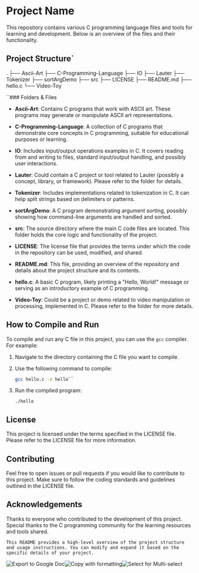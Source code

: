 
# Project Name

This repository contains various C programming language files and tools for learning and development. Below is an overview of the files and their functionality.

## Project Structure` 

. ├── Ascii-Art ├── C-Programming-Language ├── IO ├── Lauter ├── Tokenizer ├── sortArgDemo ├── src ├── LICENSE ├── README.md ├── hello.c └── Video-Toy

 ``### Folders & Files

- **Ascii-Art**: Contains C programs that work with ASCII art. These programs may generate or manipulate ASCII art representations.
  
- **C-Programming-Language**: A collection of C programs that demonstrate core concepts in C programming, suitable for educational purposes or learning.

- **IO**: Includes input/output operations examples in C. It covers reading from and writing to files, standard input/output handling, and possibly user interactions.

- **Lauter**: Could contain a C project or tool related to Lauter (possibly a concept, library, or framework). Please refer to the folder for details.

- **Tokenizer**: Includes implementations related to tokenization in C. It can help split strings based on delimiters or patterns.

- **sortArgDemo**: A C program demonstrating argument sorting, possibly showing how command-line arguments are handled and sorted.

- **src**: The source directory where the main C code files are located. This folder holds the core logic and functionality of the project.

- **LICENSE**: The license file that provides the terms under which the code in the repository can be used, modified, and shared.

- **README.md**: This file, providing an overview of the repository and details about the project structure and its contents.

- **hello.c**: A basic C program, likely printing a "Hello, World!" message or serving as an introductory example of C programming.

- **Video-Toy**: Could be a project or demo related to video manipulation or processing, implemented in C. Please refer to the folder for more details.

## How to Compile and Run

To compile and run any C file in this project, you can use the `gcc` compiler. For example:

1. Navigate to the directory containing the C file you want to compile.
2. Use the following command to compile:
   ```bash
   gcc hello.c -o hello`` 

3.  Run the compiled program:
    
    `./hello` 
    

License
-------

This project is licensed under the terms specified in the LICENSE file. Please refer to the LICENSE file for more information.

Contributing
------------

Feel free to open issues or pull requests if you would like to contribute to this project. Make sure to follow the coding standards and guidelines outlined in the LICENSE file.

Acknowledgements
----------------

Thanks to everyone who contributed to the development of this project. Special thanks to the C programming community for the learning resources and tools shared.

 `This README provides a high-level overview of the project structure and usage instructions. You can modify and expand it based on the specific details of your project.` 

![Export to Google Doc](chrome-extension://iapioliapockkkikccgbiaalfhoieano/assets/create.svg)![Copy with formatting](chrome-extension://iapioliapockkkikccgbiaalfhoieano/assets/copy.svg)![Select for Multi-select](chrome-extension://iapioliapockkkikccgbiaalfhoieano/assets/multi-select.svg)
